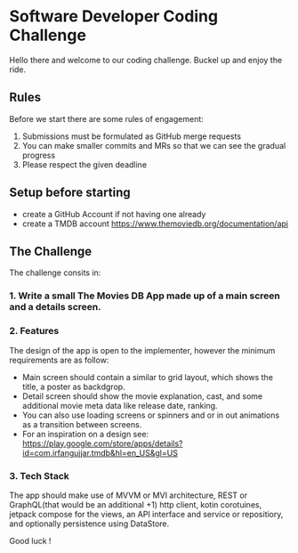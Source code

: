 # Software Developer Coding Challenge

Hello there and welcome to our coding challenge. Buckel up and enjoy the ride. 

## Rules
Before we start there are some rules of engagement:
1. Submissions must be formulated as GitHub merge requests
2. You can make smaller commits and MRs so that we can see the gradual progress
3. Please respect the given deadline

## Setup before starting
- create a GitHub Account if not having one already
- create a TMDB account https://www.themoviedb.org/documentation/api

## The Challenge

The challenge consits in:
### 1. Write a small The Movies DB App made up of a main screen and a details screen. 

### 2. Features 
The design of the app is open to the implementer, however the minimum requirements are as follow:

- Main screen should contain a similar to grid layout, which shows the title, a poster as backdgrop.
- Detail screen should show the movie explanation, cast, and some additional movie meta data like release date, ranking.
- You can also use loading screens or spinners and or in out animations as a transition between screens.
- For an inspiration on a design see:
https://play.google.com/store/apps/details?id=com.irfangujjar.tmdb&hl=en_US&gl=US

###  3. Tech Stack
The app should make use of MVVM or MVI architecture, REST or GraphQL(that would be an additional +1) http client, kotin corotuines, jetpack compose for the views, an API interface and service or repositiory, and optionally persistence using DataStore. 


Good luck !





